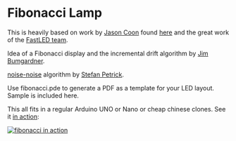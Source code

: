 # Fibonacci Lamp

This is heavily based on work by [Jason Coon](http://evilgeniuslabs.org/) found [here](https://github.com/jasoncoon/fibonacci) and the great work of the [FastLED team](http://fastled.io/).

Idea of a Fibonacci display and the incremental drift algorithm by [Jim Bumgardner](http://jbum.com/).

[noise-noise](https://gist.github.com/StefanPetrick/c856b6d681ec3122e5551403aabfcc68) algorithm by [Stefan Petrick](https://gist.github.com/StefanPetrick).

Use fibonacci.pde to generate a PDF as a template for your LED layout. Sample is included here.

This all fits in a regular Arduino UNO or Nano or cheap chinese clones. See it [in action](https://www.youtube.com/watch?v=xhRIYm21miU):

[![fibonacci in action](https://img.youtube.com/vi/xhRIYm21miU/0.jpg)](https://www.youtube.com/watch?v=xhRIYm21miU)
